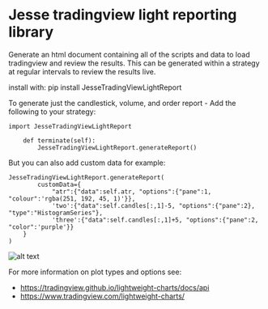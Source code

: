 # Jesse tradingview light reporting library

Generate an html document containing all of the scripts and data to load tradingview and review the results. This can be generated within a strategy at regular intervals to review the results live.

install with:
	pip install JesseTradingViewLightReport

To generate just the candlestick, volume, and order report - Add the following to your strategy:

	import JesseTradingViewLightReport
	 
		def terminate(self):
			JesseTradingViewLightReport.generateReport()


But you can also add custom data for example:

	JesseTradingViewLightReport.generateReport(
    		customData={
          		"atr":{"data":self.atr, "options":{"pane":1, "colour":'rgba(251, 192, 45, 1)'}}, 
          		'two':{"data":self.candles[:,1]-5, "options":{"pane":2}, "type":"HistogramSeries"}, 
          		'three':{"data":self.candles[:,1]+5, "options":{"pane":2, "color":'purple'}}
		}
    )

![alt text](https://github.com/qwpto/JesseTradingViewLightReport/blob/release/example1.png?raw=true)

For more information on plot types and options see:
- https://tradingview.github.io/lightweight-charts/docs/api
- https://www.tradingview.com/lightweight-charts/
